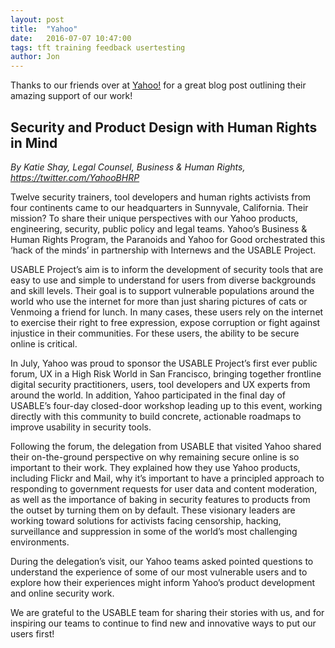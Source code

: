 ```yaml
---
layout: post
title:  "Yahoo"
date:   2016-07-07 10:47:00
tags: tft training feedback usertesting
author: Jon
---
```


Thanks to our friends over at <a href="https://yahoobhrp.tumblr.com/post/148985458174/security-and-product-design-with-human-rights-in" target="_blank">Yahoo!</a> for a great blog post outlining their amazing support of our work!

<!--more-->


## Security and Product Design with Human Rights in Mind
*By Katie Shay, Legal Counsel, Business & Human Rights, https://twitter.com/YahooBHRP*

Twelve security trainers, tool developers and human rights activists from four continents came to our headquarters in Sunnyvale, California. Their mission? To share their unique perspectives with our Yahoo products, engineering, security, public policy and legal teams. Yahoo’s Business & Human Rights Program, the Paranoids and Yahoo for Good orchestrated this ‘hack of the minds’ in partnership with Internews and the USABLE Project.

USABLE Project’s aim is to inform the development of security tools that are easy to use and simple to understand for users from diverse backgrounds and skill levels. Their goal is to support vulnerable populations around the world who use the internet for more than just sharing pictures of cats or Venmoing a friend for lunch. In many cases, these users rely on the internet to exercise their right to free expression, expose corruption or fight against injustice in their communities. For these users, the ability to be secure online is critical.  

In July, Yahoo was proud to sponsor the USABLE Project’s first ever public forum, UX in a High Risk World in San Francisco, bringing together frontline digital security practitioners, users, tool developers and UX experts from around the world. In addition, Yahoo participated in the final day of USABLE’s four-day closed-door workshop leading up to this event, working directly with this community to build concrete, actionable roadmaps to improve usability in security tools.

Following the forum, the delegation from USABLE that visited Yahoo shared their on-the-ground perspective on why remaining secure online is so important to their work. They explained how they use Yahoo products, including Flickr and Mail, why it’s important to have a principled approach to responding to government requests for user data and content moderation, as well as the importance of baking in security features to products from the outset by turning them on by default. These visionary leaders are working toward solutions for activists facing censorship, hacking, surveillance and suppression in some of the world’s most challenging environments.

During the delegation’s visit, our Yahoo teams asked pointed questions to understand the experience of some of our most vulnerable users and to explore how their experiences might inform Yahoo’s product development and online security work. 

We are grateful to the USABLE team for sharing their stories with us, and for inspiring our teams to continue to find new and innovative ways to put our users first!  